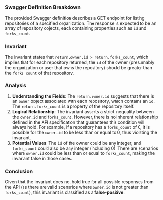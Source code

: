 ### Swagger Definition Breakdown
The provided Swagger definition describes a GET endpoint for listing repositories of a specified organization. The response is expected to be an array of repository objects, each containing properties such as `id` and `forks_count`.

### Invariant
The invariant states that `return.owner.id > return.forks_count`, which implies that for each repository returned, the `id` of the owner (presumably the organization or user that owns the repository) should be greater than the `forks_count` of that repository.

### Analysis
1. **Understanding the Fields**: The `return.owner.id` suggests that there is an `owner` object associated with each repository, which contains an `id`. The `return.forks_count` is a property of the repository itself.
2. **Logical Relationship**: The invariant asserts a strict inequality between the `owner.id` and `forks_count`. However, there is no inherent relationship defined in the API specification that guarantees this condition will always hold. For example, if a repository has a `forks_count` of 0, it is possible for the `owner.id` to be less than or equal to 0, thus violating the invariant.
3. **Potential Values**: The `id` of the owner could be any integer, and `forks_count` could also be any integer (including 0). There are scenarios where `owner.id` could be less than or equal to `forks_count`, making the invariant false in those cases.

### Conclusion
Given that the invariant does not hold true for all possible responses from the API (as there are valid scenarios where `owner.id` is not greater than `forks_count`), this invariant is classified as a **false-positive**.
